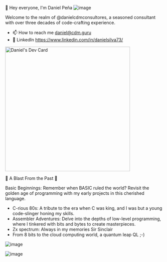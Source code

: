 👋 Hey everyone, I'm  Daniel Peña
![image](https://user-images.githubusercontent.com/31433247/235291475-3930f790-1a60-4152-9c81-e104d801077d.png)


Welcome to the realm of @danielcdmconsultores, a seasoned consultant with over three decades of code-crafting experience. 

- 📫 How to reach me daniel@cdm.guru
- 🔗 LinkedIn https://www.linkedin.com/in/danielsilva73/


<a href="https://app.daily.dev/danielmega"><img src="https://api.daily.dev/devcards/2edb2edb176a4bafaf815213b2a56cdb.png?r=3b4" width="400" alt="Daniel's Dev Card"/></a>


📼 A Blast From the Past 📼

Basic Beginnings: Remember when BASIC ruled the world? Revisit the golden age of programming with my early projects in this cherished language.

+ C-rious 80s: A tribute to the era when C was king, and I was but a young code-slinger honing my skills.
+ Assembler Adventures: Delve into the depths of low-level programming, where I tinkered with bits and bytes to create masterpieces.
+ Zx spectrum: Always in my memories Sir Sinclair
+ From 8 bits to the cloud computing world, a quantum leap QL ;-)


![image](https://user-images.githubusercontent.com/31433247/235291552-e4dd4dde-8b61-4521-a3bc-9a89db985a34.png)


![image](https://user-images.githubusercontent.com/31433247/235291621-b5ebf1f5-3f45-4d22-9c03-0567c50651bc.png)
